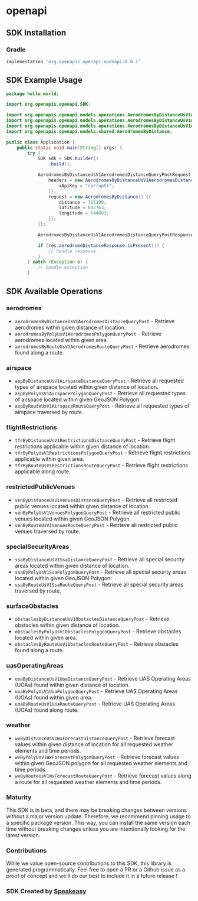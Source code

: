 # openapi

<!-- Start SDK Installation -->
## SDK Installation

### Gradle

```groovy
implementation 'org.openapis.openapi:openapi:0.0.1'
```
<!-- End SDK Installation -->

## SDK Example Usage
<!-- Start SDK Example Usage -->
```java
package hello.world;

import org.openapis.openapi.SDK;

import org.openapis.openapi.models.operations.AerodromesByDistanceUsV1AerodromesDistanceQueryPostHeaders;
import org.openapis.openapi.models.operations.AerodromesByDistanceUsV1AerodromesDistanceQueryPostRequest;
import org.openapis.openapi.models.operations.AerodromesByDistanceUsV1AerodromesDistanceQueryPostResponse;
import org.openapis.openapi.models.shared.AerodromesByDistance;

public class Application {
    public static void main(String[] args) {
        try {
            SDK sdk = SDK.builder()
                .build();

            AerodromesByDistanceUsV1AerodromesDistanceQueryPostRequest req = new AerodromesByDistanceUsV1AerodromesDistanceQueryPostRequest() {{
                headers = new AerodromesByDistanceUsV1AerodromesDistanceQueryPostHeaders() {{
                    xApiKey = "corrupti";
                }};
                request = new AerodromesByDistance() {{
                    distance = 715190;
                    latitude = 602763;
                    longitude = 544883;
                }};
            }};            

            AerodromesByDistanceUsV1AerodromesDistanceQueryPostResponse res = sdk.aerodromes.aerodromesByDistanceUsV1AerodromesDistanceQueryPost(req);

            if (res.aerodromeDistanceResponse.isPresent()) {
                // handle response
            }
        } catch (Exception e) {
            // handle exception
        }
```
<!-- End SDK Example Usage -->

<!-- Start SDK Available Operations -->
## SDK Available Operations


### aerodromes

* `aerodromesByDistanceUsV1AerodromesDistanceQueryPost` - Retrieve aerodromes within given distance of location.
* `aerodromesByPolyUsV1AerodromesPolygonQueryPost` - Retrieve aerodromes located within given area.
* `aerodromesByRouteUsV1AerodromesRouteQueryPost` - Retrieve aerodromes found along a route.

### airspace

* `aspByDistanceUsV1AirspaceDistanceQueryPost` - Retrieve all requested types of airspace located within given distance of location.
* `aspByPolyUsV1AirspacePolygonQueryPost` - Retrieve all requested types of airspace located within given GeoJSON Polygon.
* `aspByRouteUsV1AirspaceRouteQueryPost` - Retrieve all requested types of airspace traversed by route.

### flightRestrictions

* `tfrByDistanceUsV1RestrictionsDistanceQueryPost` - Retrieve flight restrictions applicable within given distance of location.
* `tfrByPolyUsV1RestrictionsPolygonQueryPost` - Retrieve flight restrictions applicable within given area.
* `tfrByRouteUsV1RestrictionsRouteQueryPost` - Retrieve flight restrictions applicable along route.

### restrictedPublicVenues

* `venByDistanceUsV1VenuesDistanceQueryPost` - Retrieve all restricted public venues located within given distance of location.
* `venByPolyUsV1VenuesPolygonQueryPost` - Retrieve all restricted public venues located within given GeoJSON Polygon.
* `venByRouteUsV1VenuesRouteQueryPost` - Retrieve all restricted public venues traversed by route.

### specialSecurityAreas

* `ssaByDistanceUsV1SsaDistanceQueryPost` - Retrieve all special security areas located within given distance of location.
* `ssaByPolyUsV1SsaPolygonQueryPost` - Retrieve all special security areas located within given GeoJSON Polygon.
* `ssaByRouteUsV1SsaRouteQueryPost` - Retrieve all special security areas traversed by route.

### surfaceObstacles

* `obstaclesByDistanceUsV1ObstaclesDistanceQueryPost` - Retrieve obstacles within given distance of location.
* `obstaclesByPolyUsV1ObstaclesPolygonQueryPost` - Retrieve obstacles located within given area.
* `obstaclesByRouteUsV1ObstaclesRouteQueryPost` - Retrieve obstacles found along a route.

### uasOperatingAreas

* `uoaByDistanceUsV1UoaDistanceQueryPost` - Retrieve UAS Operating Areas (UOAs) found within given distance of location.
* `uoaByPolyUsV1UoaPolygonQueryPost` - Retrieve UAS Operating Areas (UOAs) found within given area.
* `uoaByRouteUsV1UoaRouteQueryPost` - Retrieve UAS Operating Areas (UOAs) found along route.

### weather

* `wxByDistanceUsV1WxForecastDistanceQueryPost` - Retrieve forecast values within given distance of location for all requested weather elements and time periods.
* `wxByPolyUsV1WxForecastPolygonQueryPost` - Retrieve forecast values within given GeoJSON polygon for all requested weather elements and time periods.
* `wxByRouteUsV1WxForecastRouteQueryPost` - Retrieve forecast values along a route for all requested weather elements and time periods.
<!-- End SDK Available Operations -->

### Maturity

This SDK is in beta, and there may be breaking changes between versions without a major version update. Therefore, we recommend pinning usage 
to a specific package version. This way, you can install the same version each time without breaking changes unless you are intentionally 
looking for the latest version.

### Contributions

While we value open-source contributions to this SDK, this library is generated programmatically. 
Feel free to open a PR or a Github issue as a proof of concept and we'll do our best to include it in a future release !

### SDK Created by [Speakeasy](https://docs.speakeasyapi.dev/docs/using-speakeasy/client-sdks)

